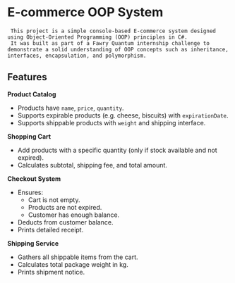 # E-commerce OOP System

     This project is a simple console-based E-commerce system designed using Object-Oriented Programming (OOP) principles in C#.  
     It was built as part of a Fawry Quantum internship challenge to demonstrate a solid understanding of OOP concepts such as inheritance, interfaces, encapsulation, and polymorphism.

     
## Features
  **Product Catalog**  
   - Products have `name`, `price`, `quantity`.
   - Supports expirable products (e.g. cheese, biscuits) with `expirationDate`.
   - Supports shippable products with `weight` and shipping interface.


 **Shopping Cart**  
   - Add products with a specific quantity (only if stock available and not expired).
   - Calculates subtotal, shipping fee, and total amount.

 **Checkout System**  
   - Ensures:
     - Cart is not empty.
     - Products are not expired.
     - Customer has enough balance.
  - Deducts from customer balance.
  - Prints detailed receipt.

**Shipping Service**  
  - Gathers all shippable items from the cart.
  - Calculates total package weight in kg.
  - Prints shipment notice.


    
